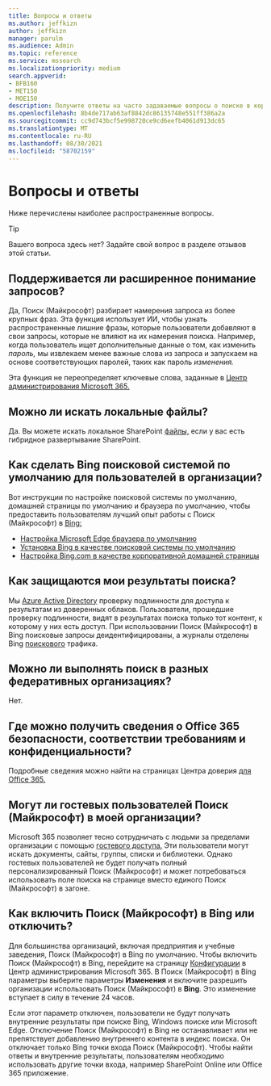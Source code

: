 ```yaml
---
title: Вопросы и ответы
ms.author: jeffkizn
author: jeffkizn
manager: parulm
ms.audience: Admin
ms.topic: reference
ms.service: mssearch
ms.localizationpriority: medium
search.appverid:
- BFB160
- MET150
- MOE150
description: Получите ответы на часто задаваемые вопросы о поиске в корпоративной среде и Поиске (Майкрософт)
ms.openlocfilehash: 8b4de717ab63af8842dc86135748e551ff386a2a
ms.sourcegitcommit: cc9d743bcf5e998720ce9cd6eefb4061d913dc65
ms.translationtype: MT
ms.contentlocale: ru-RU
ms.lasthandoff: 08/30/2021
ms.locfileid: "58702159"
---
```

<!-- markdownlint-disable no-trailing-punctuation -->
# <a name="frequently-asked-questions"></a>Вопросы и ответы

Ниже перечислены наиболее распространенные вопросы.

> [!TIP]
> Вашего вопроса здесь нет? Задайте свой вопрос в разделе отзывов этой статьи.

## <a name="is-advanced-query-understanding-supported"></a>Поддерживается ли расширенное понимание запросов?

Да, Поиск (Майкрософт) разбирает намерения запроса из более крупных фраз. Эта функция использует ИИ, чтобы узнать распространенные лишние фразы, которые пользователи добавляют в свои запросы, которые не влияют на их намерения поиска. Например, когда пользователь ищет дополнительные данные о том, как изменить *пароль,* мы извлекаем менее важные слова из запроса и запускаем на основе соответствующих паролей, таких как пароль *изменения.*
  
Эта функция не переопределяет ключевые слова, заданные в [Центр администрирования Microsoft 365.](https://admin.microsoft.com)
  
## <a name="can-you-search-for-files-on-premises"></a>Можно ли искать локальные файлы?

Да. Вы можете искать локальное SharePoint [файлы,](http://sharepoint.com/) если у вас есть гибридное развертывание SharePoint.
  
## <a name="how-do-i-make-bing-the-default-search-engine-for-people-in-my-org"></a>Как сделать Bing поисковой системой по умолчанию для пользователей в организации?

Вот инструкции по настройке поисковой системы по умолчанию, домашней страницы по умолчанию и браузера по умолчанию, чтобы предоставить пользователям лучший опыт работы с Поиск (Майкрософт) в [Bing:](https://Bing.com)

- [Настройка Microsoft Edge браузера по умолчанию](/deployedge/edge-default-browser)
- [Установка Bing в качестве поисковой системы по умолчанию](set-default-search-engine.md)
- [Настройка Bing.com в качестве корпоративной домашней страницы](set-default-homepage.md)

## <a name="how-are-my-search-results-protected"></a>Как защищаются мои результаты поиска?

Мы [Azure Active Directory](/azure/active-directory/) проверку подлинности для доступа к результатам из доверенных облаков. Пользователи, прошедшие проверку подлинности, видят в результатах поиска только тот контент, к которому у них есть доступ. При использовании Поиск (Майкрософт) в Bing поисковые запросы деидентифицированы, а журналы отделены Bing [поискового](https://Bing.com) трафика.

## <a name="can-i-search-across-federated-organizations"></a>Можно ли выполнять поиск в разных федеративных организациях?

Нет.

## <a name="where-can-i-get-info-about-office-365-security-compliance-and-privacy"></a>Где можно получить сведения о Office 365 безопасности, соответствии требованиям и конфиденциальности?

Подробные сведения можно найти на страницах Центра доверия [для Office 365.](https://www.microsoft.com/TrustCenter/CloudServices/office365/default.aspx)

## <a name="can-guest-users-access-microsoft-search-in-my-organization"></a>Могут ли гостевых пользователей Поиск (Майкрософт) в моей организации?

Microsoft 365 позволяет тесно сотрудничать с людьми за пределами организации с помощью [гостевого доступа.](/microsoft-365/solutions/collaborate-with-people-outside-your-organization) Эти пользователи могут искать документы, сайты, группы, списки и библиотеки. Однако гостевых пользователей не будет получать полный персонализированный Поиск (Майкрософт) и может потребоваться использовать поле поиска на странице вместо единого Поиск (Майкрософт) в загоне.

## <a name="how-do-i-turn-microsoft-search-in-bing-on-or-off"></a>Как включить Поиск (Майкрософт) в Bing или отключить?

Для большинства организаций, включая предприятия и учебные заведения, Поиск (Майкрософт) в Bing по умолчанию. Чтобы включить Поиск (Майкрософт) в Bing, перейдите на страницу [Конфигурации](https://admin.microsoft.com/Adminportal/Home#/MicrosoftSearch/configurations) в Центр администрирования Microsoft 365. В Поиск (Майкрософт) в Bing параметры выберите параметры **Изменения** и включите разрешить организации использовать Поиск (Майкрософт) в **Bing**. Это изменение вступает в силу в течение 24 часов.

Если этот параметр отключен, пользователи не будут получать внутренние результаты при поиске Bing, Windows поиске или Microsoft Edge. Отключение Поиск (Майкрософт) в Bing не останавливает или не препятствует добавлению внутреннего контента в индекс поиска. Он отключает только Bing точки входа Поиск (Майкрософт). Чтобы найти ответы и внутренние результаты, пользователям необходимо использовать другие точки входа, например SharePoint Online или Office 365 приложение.

